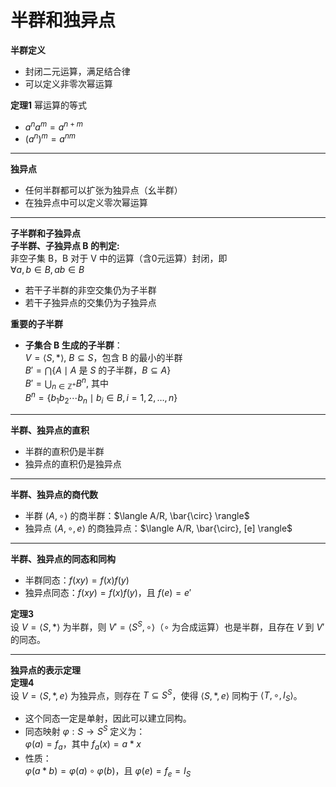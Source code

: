<!--
 * @Author: chinesehamburger 2576226012@qq.com
 * @Date: 2025-03-21 10:06:15
 * @LastEditors: iming 2576226012@qq.com
 * @LastEditTime: 2025-04-21 16:31:58
 * @FilePath: \CHMath-wiki\docs\discrete_mathematics\algebraic_structure\semigroup.md
 * @Description: 这是默认设置,请设置`customMade`, 打开koroFileHeader查看配置 进行设置: https://github.com/OBKoro1/koro1FileHeader/wiki/%E9%85%8D%E7%BD%AE
-->
# 半群和独异点


**半群定义**
- 封闭二元运算，满足结合律  
- 可以定义非零次幂运算  

**定理1** 幂运算的等式  
- $a^n a^m = a^{n+m}$  
- $(a^n)^m = a^{nm}$  

---

**独异点**  
- 任何半群都可以扩张为独异点（幺半群）  
- 在独异点中可以定义零次幂运算  

---

**子半群和子独异点**  
**子半群、子独异点 B 的判定:**  
非空子集 B，B 对于 V 中的运算（含0元运算）封闭，即  
$\forall a, b \in B, ab \in B$  

- 若干子半群的非空交集仍为子半群  
- 若干子独异点的交集仍为子独异点  

**重要的子半群**  
- **子集合 B 生成的子半群**：  
  $V = \langle S, * \rangle$, $B \subseteq S$，包含 B 的最小的半群  
  $B' = \bigcap \{ A \mid A \text{ 是 } S \text{ 的子半群，} B \subseteq A \}$  
  $B' = \bigcup_{n \in \mathbb{Z}^+} B^n$, 其中  
  $B^n = \{ b_1 b_2 \cdots b_n \mid b_i \in B, i = 1, 2, \ldots, n \}$  

---

**半群、独异点的直积**  
- 半群的直积仍是半群  
- 独异点的直积仍是独异点  

---

**半群、独异点的商代数**  
- 半群 $\langle A, \circ \rangle$ 的商半群：$\langle A/R, \bar{\circ} \rangle$  
- 独异点 $\langle A, \circ, e \rangle$ 的商独异点：$\langle A/R, \bar{\circ}, [e] \rangle$  

---

**半群、独异点的同态和同构**  
- 半群同态：$f(xy) = f(x)f(y)$  
- 独异点同态：$f(xy) = f(x)f(y)$，且 $f(e) = e'$  

**定理3**  
设 $V = \langle S, * \rangle$ 为半群，则 $V' = \langle S^S, \circ \rangle$（$\circ$ 为合成运算）也是半群，且存在 $V$ 到 $V'$ 的同态。  

---

**独异点的表示定理**  
**定理4**  
设 $V = \langle S, *, e \rangle$ 为独异点，则存在 $T \subseteq S^S$，使得 $\langle S, *, e \rangle$ 同构于 $\langle T, \circ, I_S \rangle$。  
- 这个同态一定是单射，因此可以建立同构。  
- 同态映射 $\varphi: S \to S^S$ 定义为：  
  $\varphi(a) = f_a$，其中 $f_a(x) = a * x$  
- 性质：  
  $\varphi(a * b) = \varphi(a) \circ \varphi(b)$，且 $\varphi(e) = f_e = I_S$  